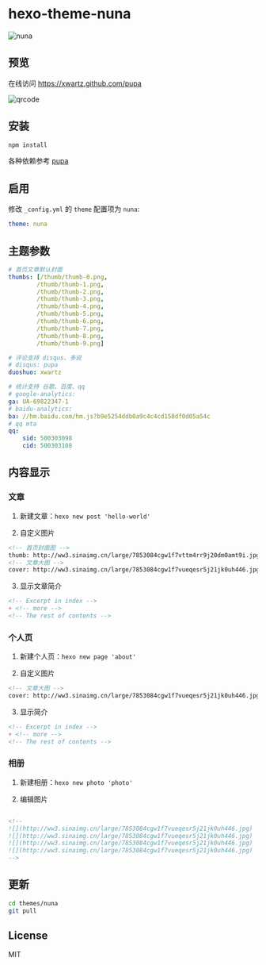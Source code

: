 # hexo-theme-nuna

![nuna](http://ww4.sinaimg.cn/large/7853084cgw1f7wicln8z1j21kw0vete0.jpg)

## 预览

在线访问 <https://xwartz.github.com/pupa>

![qrcode](http://ww2.sinaimg.cn/large/7853084cgw1f7whn1tirsj20am0amwfd.jpg)

## 安装

```bash
npm install
```

各种依赖参考 [pupa](https://github.com/xwartz/pupa)

## 启用

修改 `_config.yml` 的 `theme` 配置项为 `nuna`:

```yaml
theme: nuna
```

## 主题参数

```yml
# 首页文章默认封面
thumbs: [/thumb/thumb-0.png,
        /thumb/thumb-1.png,
        /thumb/thumb-2.png,
        /thumb/thumb-3.png,
        /thumb/thumb-4.png,
        /thumb/thumb-5.png,
        /thumb/thumb-6.png,
        /thumb/thumb-7.png,
        /thumb/thumb-8.png,
        /thumb/thumb-9.png]

# 评论支持 disqus、多说
# disqus: pupa
duoshuo: xwartz

# 统计支持 谷歌、百度、qq
# google-analytics:
ga: UA-69822347-1
# baidu-analytics:
ba: //hm.baidu.com/hm.js?b9e5254ddb0a9c4c4cd158df0d05a54c
# qq mta
qq:
    sid: 500303098
    cid: 500303108
```


## 内容显示

### 文章

1. 新建文章：`hexo new post 'hello-world'`

2. 自定义图片

```markdown
<!-- 首页封面图 -->
thumb: http://ww3.sinaimg.cn/large/7853084cgw1f7vttm4rr9j20dm0amt9i.jpg
<!-- 文章大图 -->
cover: http://ww3.sinaimg.cn/large/7853084cgw1f7vueqesr5j21jk0uh446.jpg
```

3. 显示文章简介

```markdown
<!-- Excerpt in index -->
+ <!-- more -->
<!-- The rest of contents -->
```

### 个人页

1. 新建个人页：`hexo new page 'about'`

2. 自定义图片

```markdown
<!-- 文章大图 -->
cover: http://ww3.sinaimg.cn/large/7853084cgw1f7vueqesr5j21jk0uh446.jpg
```

3. 显示简介

```markdown
<!-- Excerpt in index -->
+ <!-- more -->
<!-- The rest of contents -->
```

### 相册

1. 新建相册：`hexo new photo 'photo'`

2. 编辑图片

```markdown

<!-- 
![](http://ww3.sinaimg.cn/large/7853084cgw1f7vueqesr5j21jk0uh446.jpg)
![](http://ww3.sinaimg.cn/large/7853084cgw1f7vueqesr5j21jk0uh446.jpg)
![](http://ww3.sinaimg.cn/large/7853084cgw1f7vueqesr5j21jk0uh446.jpg)
![](http://ww3.sinaimg.cn/large/7853084cgw1f7vueqesr5j21jk0uh446.jpg) 
-->

```


## 更新

``` bash
cd themes/nuna
git pull
```

## License

MIT
